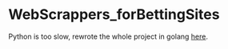 # WebScrappers_forBettingSites

Python is too slow, rewrote the whole project in golang [here](https://github.com/m9s7/OISA_2x_sistem).
